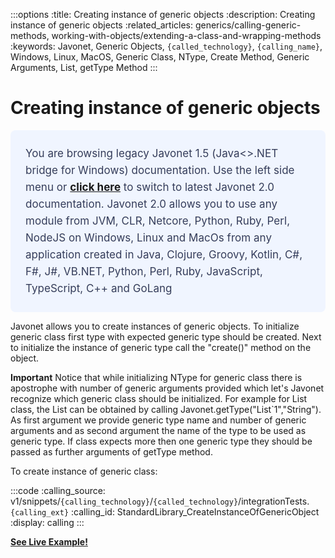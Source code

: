 :::options
:title: Creating instance of generic objects
:description: Creating instance of generic objects
:related_articles: generics/calling-generic-methods, working-with-objects/extending-a-class-and-wrapping-methods
:keywords: Javonet, Generic Objects, `{called_technology}`, `{calling_name}`, Windows, Linux, MacOS, Generic Class, NType, Create Method, Generic Arguments, List<T>, getType Method
:::

# Creating instance of generic objects
<div style="padding: 24px; background: #F0F5FF; border-radius: 8px; flex-direction: column; justify-content: flex-start; align-items: flex-start; gap: 10px; display: flex">
  <div style="justify-content: flex-start; align-items: center; gap: 24px; display: inline-flex">
    <div style="color: #353D5A; font-size: 17px; font-weight: 400; line-height: 27px; letter-spacing: 0.03px; word-wrap: break-word">
You are browsing legacy Javonet 1.5 (Java<>.NET bridge for Windows) documentation. Use the left side menu or <a style="font-weight: bold; text-decoration: underline;" href="/guides/v2/generics/creating-generic-class-instance">click here</a> to switch to latest Javonet 2.0 documentation. Javonet 2.0 allows you to use any module from
JVM, CLR, Netcore, Python, Ruby, Perl, NodeJS on Windows, Linux and MacOs
from any application created in Java, Clojure, Groovy, Kotlin, C#, F#, J#, VB.NET, Python, Perl, Ruby, JavaScript, TypeScript, C++ and GoLang
    </div>
  </div>
</div>
  
Javonet allows you to create instances of generic objects. To initialize generic class first type with expected generic type should be created. Next to initialize the instance of generic type call the "create()" method on the object.  
  
**Important** Notice that while initializing NType for generic class there is apostrophe with number of generic arguments provided which let's Javonet recognize which generic class should be initialized. For example for List<T> class, the List<Strings> can be obtained by calling Javonet.getType("List`1","String"). As first argument we provide generic type name and number of generic arguments and as second argument the name of the type to be used as generic type. If class expects more then one generic type they should be passed as further arguments of getType method.  
  
To create instance of generic class:  
  
:::code 
:calling_source: v1/snippets/`{calling_technology}`/`{called_technology}`/integrationTests.`{calling_ext}`
:calling_id: StandardLibrary_CreateInstanceOfGenericObject
:display: calling
:::
    
  
[**See Live Example!**](http://lab.javonet.com/e/17)